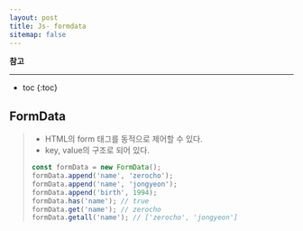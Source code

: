 ```yaml
---
layout: post
title: Js- formdata
sitemap: false
---
```


**참고**  
* * *  

* toc
{:toc}

## FormData
> * HTML의 form 태그를 동적으로 제어할 수 있다.
> * key, value의 구조로 되어 있다.
> ~~~js
> const formData = new FormData();
> formData.append('name', 'zerocho');
> formData.append('name', 'jongyeon');
> formData.append('birth', 1994);
> formData.has('name'); // true
> formData.get('name'); // zerocho
> formData.getall('name'); // ['zerocho', 'jongyeon']
> ~~~
